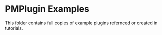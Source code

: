PMPlugin Examples
========

This folder contains full copies of example plugins refernced or created in tutorials. 
